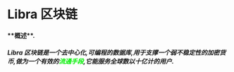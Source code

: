 <h1>Libra 区块链</h1>
<h4>**概述**.</h4>
<h5>Libra 区块链是一个去中心化,可编程的数据库,用于支撑一个弱不稳定性的加密货币,做为一个有效的<font color="#green">流通手段</font>,它能服务全球数以十亿计的用户.</h5>

